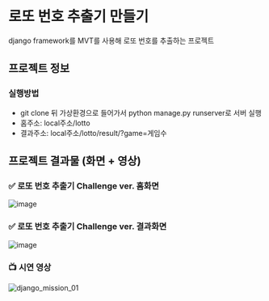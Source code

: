 # 로또 번호 추출기 만들기
django framework를 MVT를 사용해 로또 번호를 추출하는 프로젝트

## 프로젝트 정보
### 실행방법
- git clone 뒤 가상환경으로 들어가서 python manage.py runserver로 서버 실행
- 홈주소: local주소/lotto
- 결과주소: local주소/lotto/result/?game=게임수

## 프로젝트 결과물 (화면 + 영상)

### ✅ 로또 번호 추출기 Challenge ver. 홈화면

![image](https://user-images.githubusercontent.com/67543838/162204375-3a8a9695-ccb8-47c4-a2f4-4a358af873dd.png)

### ✅ 로또 번호 추출기 Challenge ver. 결과화면

![image](https://user-images.githubusercontent.com/67543838/162204341-ee3c41d9-7a2d-4896-a4d2-9f3bd7cfbd78.png)

### 📺  시연 영상
![django_mission_01](https://user-images.githubusercontent.com/67543838/160998831-29a0a1c3-d5a3-424a-9c7c-89c3c219b5aa.gif)

